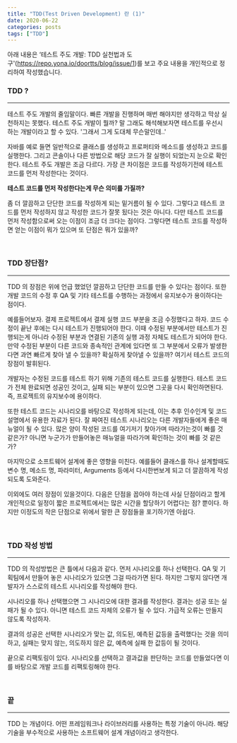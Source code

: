 ```yaml
---
title: "TDD(Test Driven Development) 란 (1)"
date: 2020-06-22
categories: posts
tags: ["TDD"]
---
```


아래 내용은 ‘테스트 주도 개발: TDD 실천법과 도구'(https://repo.yona.io/doortts/blog/issue/1)를 보고 주요 내용을 개인적으로 정리하여 작성했습니다. 

### **TDD ?**
--- 
테스트 주도 개발의 줄임말이다. 빠른 개발을 진행하며 매번 해야지만 생각하고 막상 실천하지는 못했다. 테스트 주도 개발이 뭘까? 말 그래도 해석해보자면 테스트를 우선시 하는 개발이라고 할 수 있다. '그래서 그게 도대체 무슨말인데..' 

자바를 예로 들면 일반적으로 클래스를 생성하고 프로퍼티와 메소드를 생성하고 코드를 실행한다. 그리고 콘솔이나 다른 방법으로 해당 코드가 잘 실행이 되었는지 눈으로 확인한다. 테스트 주도 개발은 조금 다르다. 가장 큰 차이점은 코드를 작성하기전에 테스트 코드를 먼저 작성한다는 것이다. 

**테스트 코드를 먼저 작성한다는게 무슨 의미를 가질까?**

좀 더 깔끔하고 단단한 코드를 작성하게 되는 밑거름이 될 수 있다. 그렇다고 테스트 코드를 먼저 작성하지 않고 작성한 코드가 잘못 됬다는 것은 아니다. 다만 테스트 코드를 먼저 작성함으로써 오는 이점이 조금 더 크다는 점이다. 그렇다면 테스트 코드를 작성하면 얻는 이점이 뭐가 있으며 또 단점은 뭐가 있을까?

<br>

### **TDD 장단점?**
---
TDD 의 장점은 위에 언급 했었던 깔끔하고 단단한 코드를 만들 수 있다는 점이다. 또한 개발 코드의 수정 후 QA 및 기타 테스트를 수행하는 과정에서 유지보수가 용이하다는 점이다.

예를들어보자. 결제 프로젝트에서 결제 실행 코드 부분을 조금 수정했다고 하자. 코드 수정이 끝난 후에는 다시 테스트가 진행되어야 한다. 이때 수정된 부분에서만 테스트가 진행되는게 아니라 수정된 부분과 연결된 기존의 실행 과정 자체도 테스트가 되어야 한다. 만약 수정된 부분이 다른 코드와 종속적인 관계에 있다면 또 그 부분에서 오류가 발생한다면 과연 빠르게 찾아 낼 수 있을까? 확실하게 찾아낼 수 있을까? 여기서 테스트 코드의 장점이 발휘된다. 

개발자는 수정된 코드를 테스트 하기 위해 기존의 테스트 코드를 실행한다. 테스트 코드가 전체 완료되면 성공인 것이고, 실패 되는 부분이 있으면 그곳을 다시 확인하면된다. 즉, 프로젝트의 유지보수에 용이하다.

또한 테스트 코드는 시나리오를 바탕으로 작성하게 되는데, 이는 추후 인수인계 및 코드 설명에서 유용한 자료가 된다. 잘 짜여진 테스트 시나리오는 다른 개발자들에게 좋은 매뉴얼이 될 수 있다. 많은 양이 작성된 코드를 여기저기 찾아가며 따라가는것이 빠를 것 같은가? 아니면 누군가가 만들어놓은 매뉴얼을 따라가며 확인하는 것이 빠를 것 같은가?

마지막으로 소프트웨어 설계에 좋은 영향을 미친다. 예를들어 클래스를 하나 설계할때도 변수 명, 메소드 명, 파라미터, Arguments 등에서 다시한번보게 되고 더 깔끔하게 작성되도록 도와준다.

이외에도 여러 장점이 있을것이다. 다음은 단점을 꼽아야 하는데 사실 단점이라고 할게 개인적으로 일정이 짧은 프로젝트에서는 많은 시간을 할당하기 어렵다는 점? 뿐이다. 하지만 이정도의 작은 단점으로 위에서 말한 큰 장점들을 포기하기엔 아쉽다.

<br>

### **TDD 작성 방법**
---
TDD 의 작성방법은 큰 틀에서 다음과 같다. 먼저 시나리오를 하나 선택한다. QA 및 기획팀에서 만들어 놓은 시나리오가 있으면 그걸 따라가면 된다. 하지만 그렇지 않다면 개발자가 스스로의 테스트 시나리오를 작성해야 한다.

시나리오를 하나 선택했으면 그 시나리오에 대한 결과를 작성한다. 결과는 성공 또는 실패가 될 수 있다. 아니면 테스트 코드 자체의 오류가 될 수 있다. 가급적 오류는 만들지 않도록 작성하자. 

결과의 성공은 선택한 시나리오가 맞는 값, 의도된, 예측된 값등을 출력했다는 것을 의미하고, 실패는 맞지 않는, 의도하지 않은 값, 예측에 실패 한 값등이 될 것이다.

끝으로 리팩토링이 있다. 시나리오를 선택하고 결과값을 판단하는 코드를 만들었다면 이를 바탕으로 개발 코드를 리팩토링해야 한다. 

<br>

### **끝**
--- 
TDD 는 개념이다. 어떤 프레임워크나 라이브러리를 사용하는 특정 기술이 아니라. 해당 기술을 부수적으로 사용하는 소프트웨어 설계 개념이라고 생각한다. 